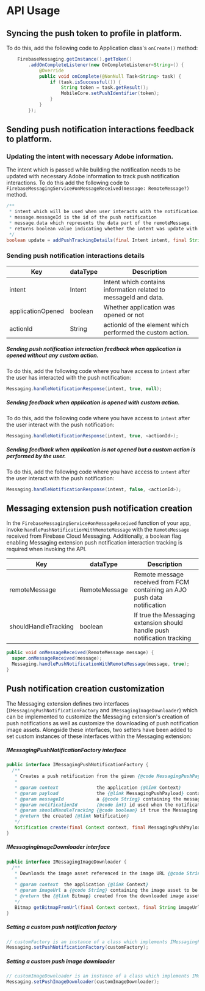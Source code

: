#  API Usage

## Syncing the push token to profile in platform. 

To do this, add the following code to Application class's `onCreate()` method:

```java
    FirebaseMessaging.getInstance().getToken()
        .addOnCompleteListener(new OnCompleteListener<String>() {
            @Override
            public void onComplete(@NonNull Task<String> task) {
                if (task.isSuccessful()) {
                    String token = task.getResult();
                    MobileCore.setPushIdentifier(token);
                }
            }
        });
```

## Sending push notification interactions feedback to platform. 

### Updating the intent with necessary Adobe information.
The intent which is passed while building the notification needs to be updated with necessary Adobe information to track push notification interactions. 
To do this add the following code to `FirebaseMessagingService#onMessageReceived(message: RemoteMessage?)` method.


```java
/**
 * intent which will be used when user interacts with the notification.
 * message.messageId is the id of the push notification
 * message.data which represents the data part of the remoteMessage. 
 * returns boolean value indicating whether the intent was update with push tracking details (messageId and xdm data).
 */
boolean update = addPushTrackingDetails(final Intent intent, final String messageId, final Map<String, String> data)
```

### Sending push notification interactions details 
| Key               | dataType   | Description                                                                                                                    |
|-------------------|------------|--------------------------------------------------------------------------------------------------------------------------------|
| intent            | Intent     | Intent which contains information related to messageId and data.                                                                                      |
| applicationOpened | boolean    | Whether application was opened or not                                                                                          |
| actionId          | String     | actionId of the element which performed  the custom action.                                                                    |

##### Sending push notification interaction feedback when application is opened without any custom action. 
To do this, add the following code where you have access to `intent` after the user has interacted with the push notification:

```java
Messaging.handleNotificationResponse(intent, true, null);
```

##### Sending feedback when application is opened with custom action. 
To do this, add the following code where you have access to `intent` after the user interact with the push notification:

```java
Messaging.handleNotificationResponse(intent, true, <actionId>);
```

##### Sending feedback when application is not opened but a custom action is performed by the user. 
To do this, add the following code where you have access to `intent` after the user interact with the push notification:

```java
Messaging.handleNotificationResponse(intent, false, <actionId>);
```
## Messaging extension push notification creation

In the `FirebaseMessagingService#onMessageReceived` function of your app, invoke `handlePushNotificationWithRemoteMessage` with the `RemoteMessage` received from Firebase Cloud Messaging. Additionally, a boolean flag enabling Messaging extension push notification interaction tracking is required when invoking the API.

| Key                  | dataType      | Description                                                  |
| -------------------- | ------------- | ------------------------------------------------------------ |
| remoteMessage        | RemoteMessage | Remote message received from FCM containing an AJO push data notification |
| shouldHandleTracking | boolean       | If true the Messaging extension should handle push notification tracking |

```java
public void onMessageReceived(RemoteMessage message) {
  super.onMessageReceived(message);
  Messaging.handlePushNotificationWithRemoteMessage(message, true);
}
```

## Push notification creation customization

The Messaging extension defines two interfaces (`IMessagingPushNotificationFactory` and `IMessagingImageDownloader`) which can be implemented to customize the Messaging extension's creation of push notifications as well as customize the downloading of push notification image assets. Alongside these interfaces, two setters have been added to set custom instances of these interfaces within the Messaging extension:

##### IMessagingPushNotificationFactory interface

```java
public interface IMessagingPushNotificationFactory {
  /**
   * Creates a push notification from the given {@code MessagingPushPayload}.
   *
   * @param context              the application {@link Context}
   * @param payload              the {@link MessagingPushPayload} containing the data payload from AJO
   * @param messageId            a {@code String} containing the message id
   * @param notificationId       {@code int} id used when the notification was scheduled
   * @param shouldHandleTracking {@code boolean} if true the Messaging extension will handle notification interaction tracking
   * @return the created {@link Notification}
   */
   Notification create(final Context context, final MessagingPushPayload payload, final String messageId, final int notificationId, final boolean shouldHandleTracking);
}
```

##### IMessagingImageDownloader interface

```java
public interface IMessagingImageDownloader {
  /**
   * Downloads the image asset referenced in the image URL {@code String}.
   *
   * @param context  the application {@link Context}
   * @param imageUrl a {@code String} containing the image asset to be downloaded
   * @return the {@link Bitmap} created from the downloaded image asset
   */
   Bitmap getBitmapFromUrl(final Context context, final String imageUrl);
}
```

##### Setting a custom push notification factory

```java
// customFactory is an instance of a class which implements IMessagingPushNotificationFactory
Messaging.setPushNotificationFactory(customFactory);
```

##### Setting a custom push image downloader

```java
// customImageDownloader is an instance of a class which implements IMessagingImageDownloader
Messaging.setPushImageDownloader(customImageDownloader);
```

